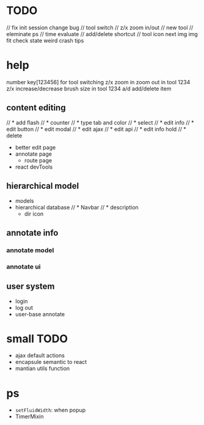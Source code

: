 # TODO
// fix init session change bug
// tool switch
// z/x zoom in/out
// new tool
// eleminate ps
// time evaluate
// add/delete shortcut
// tool icon
next img
img fit
check state
weird crash
tips


# help
number key[123456] for tool switching
z/x zoom in zoom out in tool 1234
z/x increase/decrease brush size in tool 1234
a/d add/delete item



## content editing
// *   add flash
// *   counter
// *   type tab and color
// *   select
// *   edit info
//    *   edit button
//    *   edit modal
//    *   edit ajax
//    *   edit api
//    *   edit info hold
// *   delete
*   better edit page
*   annotate page
    *   route page
*   react devTools

## hierarchical model
*   models
*   hierarchical database
    // *   Navbar
    // *   description
    *   dir icon


## annotate info
### annotate model
### annotate ui

## user system
*   login
*   log out
*   user-base annotate

# small TODO
*   ajax default actions
*   encapsule semantic to react
*   mantian utils function



# ps
*   `setFluidWidth`: when popup
*   TimerMixin
